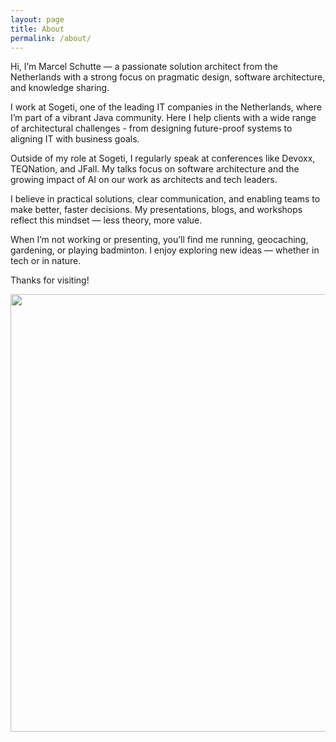 ```yaml
---
layout: page
title: About
permalink: /about/
---
```


Hi, I’m Marcel Schutte — a passionate solution architect from the Netherlands with a strong focus on pragmatic design, software architecture, and knowledge sharing.

I work at Sogeti, one of the leading IT companies in the Netherlands, where I’m part of a vibrant Java community. Here I help clients with a wide range of architectural challenges - from designing future-proof systems to aligning IT with business goals.

Outside of my role at Sogeti, I regularly speak at conferences like Devoxx, TEQNation, and JFall. My talks focus on software architecture and the growing impact of AI on our work as architects and tech leaders.

I believe in practical solutions, clear communication, and enabling teams to make better, faster decisions. My presentations, blogs, and workshops reflect this mindset — less theory, more value.

When I’m not working or presenting, you’ll find me running, geocaching, gardening, or playing badminton. I enjoy exploring new ideas — whether in tech or in nature.

Thanks for visiting!


<img src="{{ site.baseurl }}/images/me.jpg" style="width: 700px;"/>

